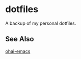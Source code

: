 # dotfiles
A backup of my personal dotfiles.

## See Also
[ohai-emacs](https://github.com/bodil/ohai-emacs)
